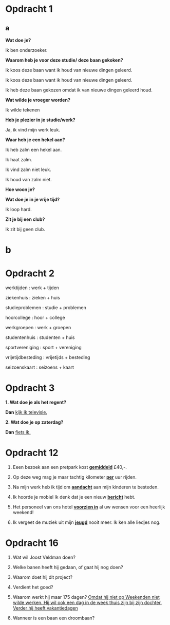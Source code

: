 # Opdracht 1

## a

**Wat doe je?**

Ik ben onderzoeker.


**Waarom heb je voor deze studie/ deze baan gekoken?**

Ik koos deze baan want ik houd van nieuwe dingen geleerd.

Ik koos deze baan want ik houd van nieuwe dingen geleerd.

Ik heb deze baan gekozen omdat ik van nieuwe dingen geleerd houd.


**Wat wilde je vroeger worden?**

Ik wilde tekenen

**Heb je plezier in je studie/werk?**

Ja, ik vind mijn werk leuk. 



**Waar heb je een hekel aan?**

Ik heb zalm een hekel aan.

Ik haat zalm. 

Ik vind zalm niet leuk. 

Ik houd van zalm niet. 


**Hoe woon je?**



**Wat doe je in je vrije tijd?**

Ik loop hard.

**Zit je bij een club?**

Ik zit bij geen club. 

# b

# Opdracht 2

werktijden : werk + tijden

ziekenhuis : zieken + huis

studieproblemen : studie + problemen

hoorcollege : hoor + college

werkgroepen : werk + groepen

studentenhuis : studenten + huis 

sportvereniging : sport + vereniging

vrijetijdbesteding : vrijetijds + besteding

seizoenskaart : seizoens + kaart


# Opdracht 3

**1. Wat doe je als het regent?**

**Dan** <ins>kijk ik televisie.</ins>

**2. Wat doe je op zaterdag?**

**Dan** <ins>fiets ik.</ins>



# Opdracht 12

1. Eeen bezoek aan een pretpark kost <ins>**gemiddeld**</ins> £40,-.

2. Op deze weg mag je maar tachtig kilometer <ins>**per**</ins> uur rijden.

3. Na mijn werk heb ik tijd om <ins>**aandacht**</ins> aan mijn kinderen te besteden. 

4. Ik hoorde je mobiel Ik denk dat je een nieuw <ins>**bericht**</ins> hebt. 

5.  Het personeel van ons hotel <ins>**voorzien in**</ins> al uw wensen voor een heerlijk weekend! 

6. Ik vergeet de muziek uit mijn <ins> **jeugd**</ins> nooit meer. Ik ken alle liedjes nog. 


# Opdracht 16

1. Wat wil Joost Veldman doen? 


2. Welke banen heeft hij gedaan, of gaat hij nog doen?


3. Waarom doet hij dit project?


4. Verdient het goed?

5. Waarom werkt hij maar 175 dagen? 
<ins>Omdat hij niet op Weekenden niet wilde werken. Hij wil ook een dag in de week thuis zijn bij zijn dochter. 
Verder hij heeft vakantiedagen</ins>

6. Wanneer is een baan een droombaan?

